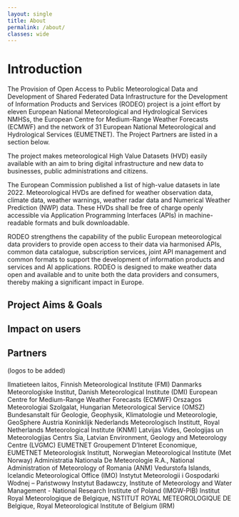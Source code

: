 ```yaml
---
layout: single
title: About
permalink: /about/
classes: wide
---
```


# Introduction

The Provision of Open Access to Public Meteorological Data and Development of Shared Federated Data Infrastructure for the Development of Information Products and
Services (RODEO) project is a joint effort by eleven European National Meteorological and Hydrological Services NMHSs, the European Centre for Medium-Range Weather
Forecasts (ECMWF) and the network of 31 European National Meteorological and Hydrological Services (EUMETNET). The Project Partners are listed in a section below. 

The project makes meteorological High Value Datasets (HVD) easily available with an aim to bring digital infrastructure and new data to businesses, public 
administrations and citizens. 

The European Commission published a list of high-value datasets in late 2022. Meteorological HVDs are defined for weather observation data, climate data, weather 
warnings, weather radar data and Numerical Weather Prediction (NWP) data. These HVDs shall be free of charge openly accessible via Application Programming Interfaces 
(APIs) in machine-readable formats and bulk downloadable.

RODEO strengthens the capability of the public European meteorological data providers to provide open access to their data via harmonised APIs, common data
catalogue, subscription services, joint API management and common formats to support the development of information products and services and AI applications. RODEO is
designed to make weather data open and available and to unite both the data providers and consumers, thereby making a significant impact in Europe. 

## Project Aims & Goals

## Impact on users

## Partners

(logos to be added)

Ilmatieteen laitos, Finnish Meteorological Institute (FMI)
Danmarks Meteorologiske Institut, Danish Meteorological Institute (DMI)
European Centre for Medium-Range Weather Forecasts (ECMWF)
Orszagos Meteorologiai Szolgalat, Hungarian Meteorological Service (OMSZ)
Bundesanstalt für Geologie, Geophysik, Klimatologie und Meteorologie, GeoSphere Austria
Koninklijk Nederlands Meteorologisch Institutt, Royal Netherlands Meteorological Institute (KNMI)
Latvijas Vides, Geologijas un Meteorologijas Centrs Sia, Latvian Environment, Geology and Meteorology Centre (LVGMC)
EUMETNET Groupement D’Interet Economique, EUMETNET
Meteorologisk Institutt, Norwegian Meteorological Institute (Met Norway)
Administratia Nationala De Meteorologie R.A., National Administration of Meteorology of Romania (ANM)
Vedurstofa Islands, Icelandic Meteorological Office (IMO)
Instytut Meteorologii i Gospodarki Wodnej – Państwowy Instytut Badawczy, Institute of Meteorology and Water Management - National Research Institute of Poland (IMGW-PIB)
Institut Royal Meteorologique de Belgique, NSTITUT ROYAL METEOROLOGIQUE DE Belgique, Royal Meteorological Institute of Belgium (IRM)
